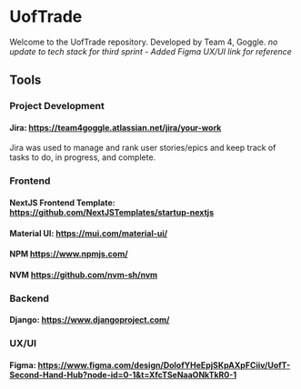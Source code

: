# UofTrade

Welcome to the UofTrade repository. Developed by Team 4, Goggle.
*no update to tech stack for third sprint - Added Figma UX/UI link for reference*

## Tools

### Project Development

#### Jira: https://team4goggle.atlassian.net/jira/your-work

Jira was used to manage and rank user stories/epics and keep track of tasks to do, in progress, and complete.

### Frontend
#### NextJS Frontend Template: https://github.com/NextJSTemplates/startup-nextjs
#### Material UI: https://mui.com/material-ui/
#### NPM https://www.npmjs.com/
#### NVM https://github.com/nvm-sh/nvm

### Backend

#### Django: https://www.djangoproject.com/

### UX/UI

#### Figma: https://www.figma.com/design/DolofYHeEpjSKpAXpFCiiv/UofT-Second-Hand-Hub?node-id=0-1&t=XfcTSeNaaONkTkR0-1